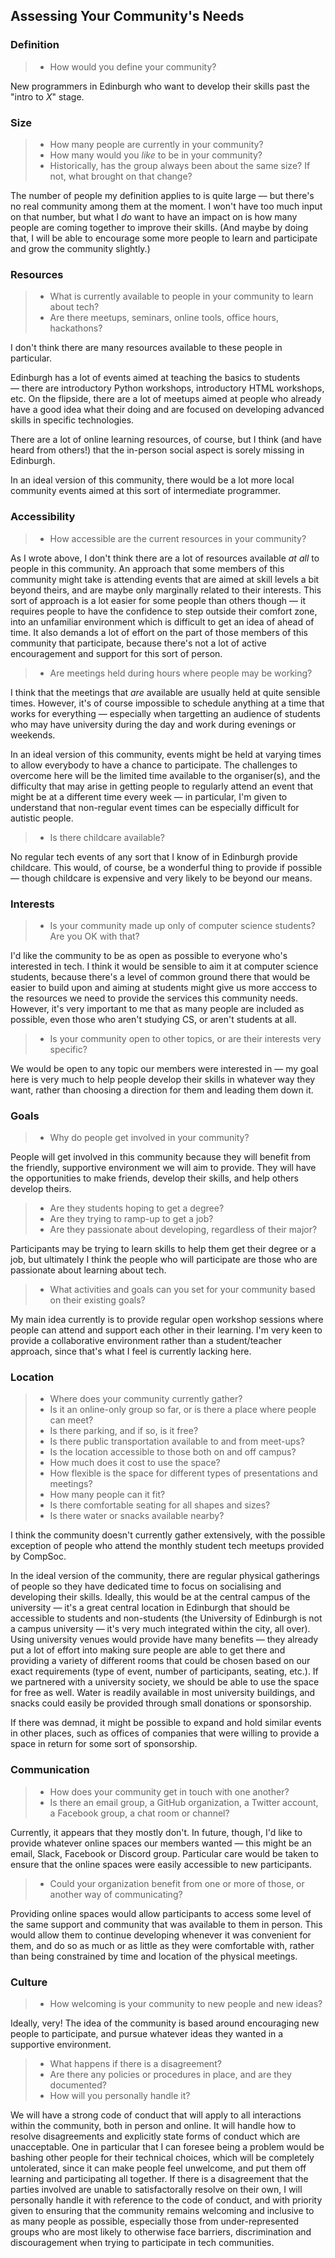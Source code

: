 ## Assessing Your Community's Needs

<!--
Fully understanding the needs of your community is a complex concept that will likely take lots of time, conversation, and observation.  Depending on your situation, you may already have a great idea for what your community needs. You may not, and that's OK. We will go over these questions and topics broadly during week 1, and discuss responses in more detail in week 2. Here are some things to keep in mind when assessing your community and hoping to grow it.

Please write down your
- Answers to these questions for current community
- Answers to these questions for **an ideal version** of your current community
- Ideas on how to improve in each category

After you've completed these questions, define your community in several short paragraphs for discussion in week 2.
-->

### Definition
> - How would you define your community?

New programmers in Edinburgh who want to develop their skills past the "intro to _X_" stage.

### Size
> - How many people are currently in your community?
> - How many would you _like_ to be in your community?
> - Historically, has the group always been about the same size? If not, what brought on that change?

The number of people my definition applies to is quite large — but there's no real community among them at the moment. I won't have too much input on that number, but what I _do_ want to have an impact on is how many people are coming together to improve their skills. (And maybe by doing that, I will be able to encourage some more people to learn and participate and grow the community slightly.)

### Resources
> - What is currently available to people in your community to learn about tech?
> - Are there meetups, seminars, online tools, office hours, hackathons?

I don't think there are many resources available to these people in particular.

Edinburgh has a lot of events aimed at teaching the basics to students — there are introductory Python workshops, introductory HTML workshops, etc. On the flipside, there are a lot of meetups aimed at people who already have a good idea what their doing and are focused on developing advanced skills in specific technologies.

There are a lot of online learning resources, of course, but I think (and have heard from others!) that the in-person social aspect is sorely missing in Edinburgh.

In an ideal version of this community, there would be a lot more local community events aimed at this sort of intermediate programmer.

### Accessibility
> - How accessible are the current resources in your community?

As I wrote above, I don't think there are a lot of resources available _at all_ to people in this community.
An approach that some members of this community might take is attending events that are aimed at skill levels a bit beyond theirs, and are maybe only marginally related to their interests. This sort of approach is a lot easier for some people than others though — it requires people to have the confidence to step outside their comfort zone, into an unfamiliar environment which is difficult to get an idea of ahead of time. It also demands a lot of effort on the part of those members of this community that participate, because there's not a lot of active encouragement and support for this sort of person.

> - Are meetings held during hours where people may be working?

I think that the meetings that _are_ available are usually held at quite sensible times. However, it's of course impossible to schedule anything at a time that works for everything — especially when targetting an audience of students who may have university during the day and work during evenings or weekends.

In an ideal version of this community, events might be held at varying times to allow everybody to have a chance to participate. The challenges to overcome here will be the limited time available to the organiser(s), and the difficulty that may arise in getting people to regularly attend an event that might be at a different time every week — in particular, I'm given to understand that non-regular event times can be especially difficult for autistic people.

> - Is there childcare available?

No regular tech events of any sort that I know of in Edinburgh provide childcare. This would, of course, be a wonderful thing to provide if possible — though childcare is expensive and very likely to be beyond our means.

### Interests

> - Is your community made up only of computer science students? Are you OK with that?

I'd like the community to be as open as possible to everyone who's interested in tech. I think it would be sensible to aim it at computer science students, because there's a level of common ground there that would be easier to build upon and aiming at students might give us more acccess to the resources we need to provide the services this community needs. However, it's very important to me that as many people are included as possible, even those who aren't studying CS, or aren't students at all.

> - Is your community open to other topics, or are their interests very specific?

We would be open to any topic our members were interested in — my goal here is very much to help people develop their skills in whatever way they want, rather than choosing a direction for them and leading them down it.

### Goals

> - Why do people get involved in your community?

People will get involved in this community because they will benefit from the friendly, supportive environment we will aim to provide. They will have the opportunities to make friends, develop their skills, and help others develop theirs.

> - Are they students hoping to get a degree?
> - Are they trying to ramp-up to get a job?
> - Are they passionate about developing, regardless of their major?

Participants may be trying to learn skills to help them get their degree or a job, but ultimately I think the people who will participate are those who are passionate about learning about tech.

> - What activities and goals can you set for your community based on their existing goals?

My main idea currently is to provide regular open workshop sessions where people can attend and support each other in their learning. I'm very keen to provide a collaborative environment rather than a student/teacher approach, since that's what I feel is currently lacking here.

### Location

> - Where does your community currently gather?
> - Is it an online-only group so far, or is there a place where people can meet?
> - Is there parking, and if so, is it free?
> - Is there public transportation available to and from meet-ups?
> - Is the location accessible to those both on and off campus?
> - How much does it cost to use the space?
> - How flexible is the space for different types of presentations and meetings?
> - How many people can it fit?
> - Is there comfortable seating for all shapes and sizes?
> - Is there water or snacks available nearby?

I think the community doesn't currently gather extensively, with the possible exception of people who attend the monthly student tech meetups provided by CompSoc.

In the ideal version of the community, there are regular physical gatherings of people so they have dedicated time to focus on socialising and developing their skills. Ideally, this would be at the central campus of the university — it's a great central location in Edinburgh that should be accessible to students and non-students (the University of Edinburgh is not a campus university — it's very much integrated within the city, all over). Using university venues would provide have many benefits — they already put a lot of effort into making sure people are able to get there and providing a variety of different rooms that could be chosen based on our exact requirements (type of event, number of participants, seating, etc.). If we partnered with a university society, we should be able to use the space for free as well. Water is readily available in most university buildings, and snacks could easily be provided through small donations or sponsorship.

If there was demnad, it might be possible to expand and hold similar events in other places, such as offices of companies that were willing to provide a space in return for some sort of sponsorship.

### Communication

> - How does your community get in touch with one another?
> - Is there an email group, a GitHub organization, a Twitter account, a Facebook group, a chat room or channel?

Currently, it appears that they mostly don't. In future, though, I'd like to provide whatever online spaces our members wanted — this might be an email, Slack, Facebook or Discord group. Particular care would be taken to ensure that the online spaces were easily accessible to new participants.

> - Could your organization benefit from one or more of those, or another way of communicating?

Providing online spaces would allow participants to access some level of the same support and community that was available to them in person. This would allow them to continue developing whenever it was convenient for them, and do so as much or as little as they were comfortable with, rather than being constrained by time and location of the physical meetings.

### Culture

> - How welcoming is your community to new people and new ideas?

Ideally, very! The idea of the community is based around encouraging new people to participate, and pursue whatever ideas they wanted in a supportive environment.

> - What happens if there is a disagreement?
> - Are there any policies or procedures in place, and are they documented?
> - How will you personally handle it?

We will have a strong code of conduct that will apply to all interactions within the community, both in person and online. It will handle how to resolve disagreements and explicitly state forms of conduct which are unacceptable. One in particular that I can foresee being a problem would be bashing other people for their technical choices, which will be completely untolerated, since it can make people feel unwelcome, and put them off learning and participating all together. If there is a disagreement that the parties involved are unable to satisfactorally resolve on their own, I will personally handle it with reference to the code of conduct, and with priority given to ensuring that the community remains welcoming and inclusive to as many people as possible, especially those from under-represented groups who are most likely to otherwise face barriers, discrimination and discouragement when trying to participate in tech communities.
